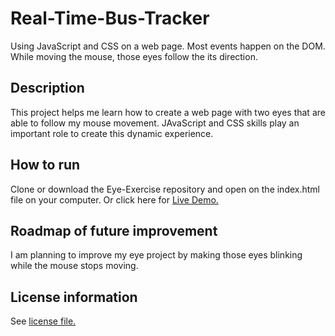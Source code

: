 # Real-Time-Bus-Tracker
Using JavaScript and CSS on a web page. Most events happen on the DOM. While moving the mouse, those eyes follow the its direction. 
## Description
This project helps me learn how to create a web page with two eyes that are able to follow my mouse movement. JAvaScript and CSS skills play an important role to create this dynamic experience.
## How to run
Clone or download the Eye-Exercise repository and open on the index.html file on your computer. Or click here for <a href="https://james623915.github.io/Eye-Exercise">Live Demo.</a>
## Roadmap of future improvement
I am planning to improve my eye project by making those eyes blinking while the mouse stops moving.
## License information
See <a href="https://github.com/James623915/Eye-Exercise/blob/main/LICENSE">license file.</a> 
